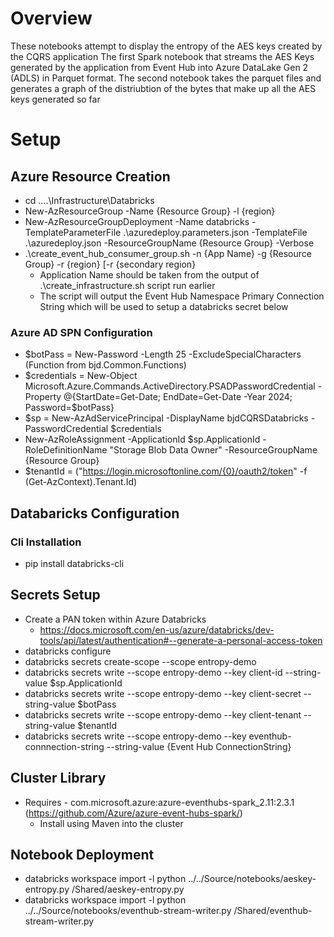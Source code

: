 # Overview 
These notebooks attempt to display the entropy of the AES keys created by the CQRS application
The first Spark notebook that streams the AES Keys generated by the application from Event Hub into Azure DataLake Gen 2 (ADLS) in Parquet format. 
The second notebook takes the parquet files and generates a graph of the distriubtion of the bytes that make up all the AES keys generated so far

# Setup

## Azure Resource Creation
* cd ..\..\Infrastructure\Databricks
* New-AzResourceGroup -Name {Resource Group} -l {region}
* New-AzResourceGroupDeployment -Name databricks -TemplateParameterFile .\azuredeploy.parameters.json -TemplateFile .\azuredeploy.json  -ResourceGroupName {Resource Group} -Verbose
* .\create_event_hub_consumer_group.sh -n {App Name} -g {Resource Group} -r {region} [-r {secondary region}
    * Application Name should be taken from the output of .\create_infrastructure.sh script run earlier 
    * The script will output the Event Hub Namespace Primary Connection String which will be used to setup a databricks secret below 

### Azure AD SPN Configuration 
* $botPass = New-Password -Length 25 -ExcludeSpecialCharacters (Function from bjd.Common.Functions)
* $credentials = New-Object Microsoft.Azure.Commands.ActiveDirectory.PSADPasswordCredential -Property @{StartDate=Get-Date; EndDate=Get-Date -Year 2024; Password=$botPass}
* $sp = New-AzAdServicePrincipal -DisplayName bjdCQRSDatabricks -PasswordCredential $credentials
* New-AzRoleAssignment -ApplicationId $sp.ApplicationId -RoleDefinitionName "Storage Blob Data Owner" -ResourceGroupName {Resource Group}
* $tenantId = ("https://login.microsoftonline.com/{0}/oauth2/token" -f (Get-AzContext).Tenant.Id)

## Databaricks Configuration

### Cli Installation
* pip install databricks-cli

## Secrets Setup 
* Create a PAN token within Azure Databricks
    * https://docs.microsoft.com/en-us/azure/databricks/dev-tools/api/latest/authentication#--generate-a-personal-access-token
* databricks configure 
* databricks secrets create-scope --scope entropy-demo
* databricks secrets write --scope entropy-demo --key client-id --string-value $sp.ApplicationId
* databricks secrets write --scope entropy-demo --key client-secret --string-value $botPass
* databricks secrets write --scope entropy-demo --key client-tenant --string-value $tenantId
* databricks secrets write --scope entropy-demo --key eventhub-connnection-string --string-value {Event Hub ConnectionString}

## Cluster Library
* Requires - com.microsoft.azure:azure-eventhubs-spark_2.11:2.3.1 (https://github.com/Azure/azure-event-hubs-spark/)
    * Install using Maven into the cluster

## Notebook Deployment
* databricks workspace import -l python ../../Source/notebooks/aeskey-entropy.py /Shared/aeskey-entropy.py
* databricks workspace import -l python ../../Source/notebooks/eventhub-stream-writer.py /Shared/eventhub-stream-writer.py 